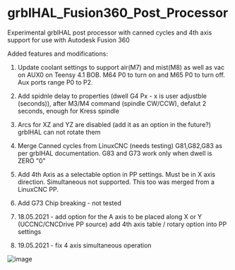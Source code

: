 # grblHAL_Fusion360_Post_Processor
Experimental grblHAL post processor with canned cycles and 4th axis support for use with Autodesk Fusion 360

Added features and modifications:
1. Update coolant settings to support air(M7) and mist(M8) as well as vac on AUX0 on Teensy 4.1 BOB. M64 P0 to turn on and M65 P0 to turn off. Aux ports range P0 to P2.

2. Add spidnle delay to properties (dwell G4 Px - x is user adjustble (seconds)), after M3/M4 command (spindle CW/CCW), defalut 2 seconds, enough for Kress spindle

3. Arcs for XZ and YZ are disabled (add it as an option in the future?) grblHAL can not rotate them

4. Merge Canned cycles from LinuxCNC (needs testing) G81,G82,G83 as per grblHAL documentation. G83 and G73 work only when dwell is ZERO "0"

5. Add 4th Axis as a selectable option in PP settings. Must be in X axis direction. Simultaneous not supported. This too was merged from a LinuxCNC PP.

6. Add G73 Chip breaking - not tested

7. 18.05.2021 - add option for the A axis to be placed along X or Y (UCCNC/CNCDrive PP source)
   add 4th axis table / rotary option into PP settings

8. 19.05.2021 - fix 4 axis simultaneous operation


![image](https://user-images.githubusercontent.com/16104239/118500835-6bcb6a00-b728-11eb-8ea1-cbe9dddd7482.png)
